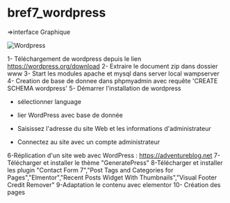 # bref7_wordpress

=>interface Graphique 

![Wordpress](https://user-images.githubusercontent.com/77145529/124589691-30106f00-de52-11eb-8f4c-f9a691065c15.gif)



1- Téléchargement de wordpress depuis le lien https://wordpress.org/download
2- Extraire le document zip dans dossier www
3- Start les modules apache et mysql dans server local wampserver
4- Creation de base de donnee dans phpmyadmin avec requête 'CREATE SCHEMA wordpress'
5- Démarrer l'installation de wordpress

- sélectionner language

- lier WordPress avec base de donnée

- Saisissez l'adresse du site Web et les informations d'administrateur

- Connectez au site avec un compte administrateur

6-Réplication d'un site web avec WordPress : https://adventureblog.net
7-Télécharger et installer le thème "GeneratePress"
8-Télécharger et installer les plugin "Contact Form 7","Post Tags and Categories for Pages","Elmentor","Recent Posts Widget With Thumbnails","Visual Footer Credit Remover"
9-Adaptation le contenu avec elementor
10- Création des  pages

